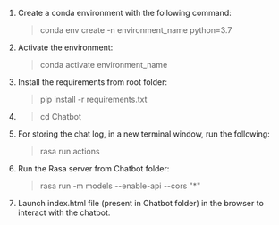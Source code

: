 1. Create a conda environment with the following command:
    > conda env create -n environment_name python=3.7
2. Activate the environment:
    > conda activate environment_name
3. Install the requirements from root folder:
    > pip install -r requirements.txt
4.  > cd Chatbot
5. For storing the chat log, in a new terminal window, run the following:
    > rasa run actions
5. Run the Rasa server from Chatbot folder:
    > rasa run -m models --enable-api --cors "*"
6. Launch index.html file (present in Chatbot folder) in the browser to interact with the chatbot. 